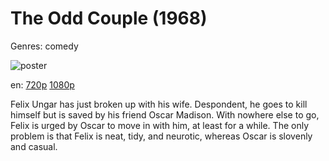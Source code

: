 # The Odd Couple (1968)

Genres: comedy

![poster](http://image.tmdb.org/t/p/w500/9rK0dPPynwRp9ggYE8iWMQdKtXi.jpg)

en:
  [720p](magnet:?xt=urn:btih:E0F9C8CA250D62569F31F9B05381D96D0C0C9A75&tr=udp://glotorrents.pw:6969/announce&tr=udp://tracker.opentrackr.org:1337/announce&tr=udp://torrent.gresille.org:80/announce&tr=udp://tracker.openbittorrent.com:80&tr=udp://tracker.coppersurfer.tk:6969&tr=udp://tracker.leechers-paradise.org:6969&tr=udp://p4p.arenabg.ch:1337&tr=udp://tracker.internetwarriors.net:1337)
  [1080p](magnet:?xt=urn:btih:D0CF05DB36323C7031D04F756AAF7668611D75BB&tr=udp://glotorrents.pw:6969/announce&tr=udp://tracker.opentrackr.org:1337/announce&tr=udp://torrent.gresille.org:80/announce&tr=udp://tracker.openbittorrent.com:80&tr=udp://tracker.coppersurfer.tk:6969&tr=udp://tracker.leechers-paradise.org:6969&tr=udp://p4p.arenabg.ch:1337&tr=udp://tracker.internetwarriors.net:1337)
  


Felix Ungar has just broken up with his wife. Despondent, he goes to kill himself but is saved by his friend Oscar Madison. With nowhere else to go, Felix is urged by Oscar to move in with him, at least for a while. The only problem is that Felix is neat, tidy, and neurotic, whereas Oscar is slovenly and casual.